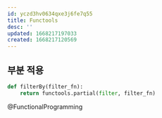 ```yaml
---
id: yczd3hv0634qxe3j6fe7q55
title: Functools
desc: ''
updated: 1668217197033
created: 1668217120569
---
```


## 부분 적용

```python
def filterBy(filter_fn):
    return functools.partial(filter, filter_fn)
```
@FunctionalProgramming